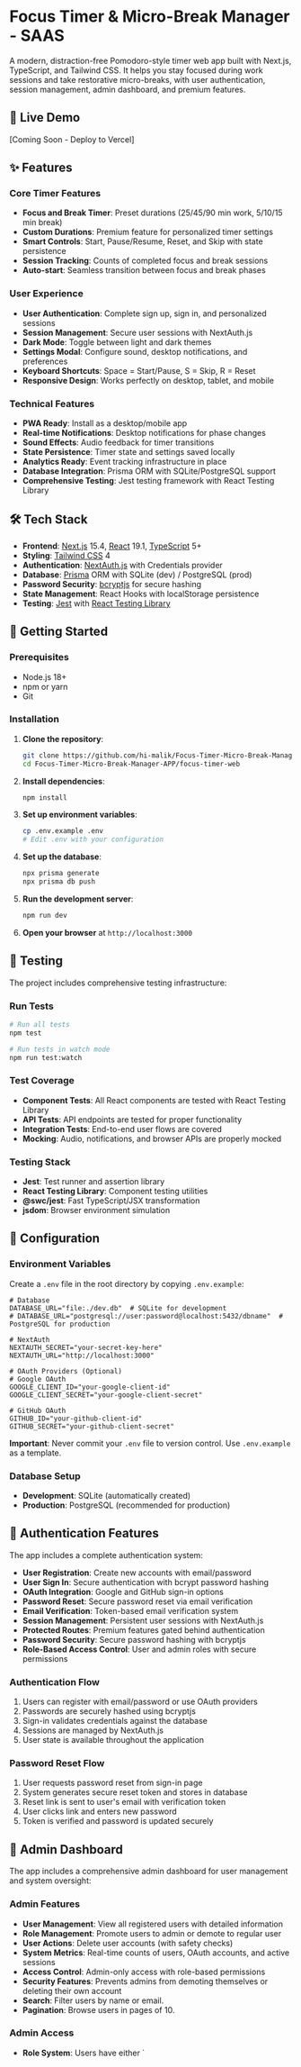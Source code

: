 # Focus Timer & Micro-Break Manager - SAAS

A modern, distraction-free Pomodoro-style timer web app built with Next.js, TypeScript, and Tailwind CSS. It helps you stay focused during work sessions and take restorative micro-breaks, with user authentication, session management, admin dashboard, and premium features.

## 🚀 Live Demo

[Coming Soon - Deploy to Vercel]

## ✨ Features

### Core Timer Features
- **Focus and Break Timer**: Preset durations (25/45/90 min work, 5/10/15 min break)
- **Custom Durations**: Premium feature for personalized timer settings
- **Smart Controls**: Start, Pause/Resume, Reset, and Skip with state persistence
- **Session Tracking**: Counts of completed focus and break sessions
- **Auto-start**: Seamless transition between focus and break phases

### User Experience
- **User Authentication**: Complete sign up, sign in, and personalized sessions
- **Session Management**: Secure user sessions with NextAuth.js
- **Dark Mode**: Toggle between light and dark themes
- **Settings Modal**: Configure sound, desktop notifications, and preferences
- **Keyboard Shortcuts**: Space = Start/Pause, S = Skip, R = Reset
- **Responsive Design**: Works perfectly on desktop, tablet, and mobile

### Technical Features
- **PWA Ready**: Install as a desktop/mobile app
- **Real-time Notifications**: Desktop notifications for phase changes
- **Sound Effects**: Audio feedback for timer transitions
- **State Persistence**: Timer state and settings saved locally
- **Analytics Ready**: Event tracking infrastructure in place
- **Database Integration**: Prisma ORM with SQLite/PostgreSQL support
- **Comprehensive Testing**: Jest testing framework with React Testing Library

## 🛠️ Tech Stack

- **Frontend**: [Next.js](https://nextjs.org/) 15.4, [React](https://reactjs.org/) 19.1, [TypeScript](https://www.typescriptlang.org/) 5+
- **Styling**: [Tailwind CSS](https://tailwindcss.com/) 4
- **Authentication**: [NextAuth.js](https://next-auth.js.org/) with Credentials provider
- **Database**: [Prisma](https://www.prisma.io/) ORM with SQLite (dev) / PostgreSQL (prod)
- **Password Security**: [bcryptjs](https://github.com/dcodeIO/bcrypt.js/) for secure hashing
- **State Management**: React Hooks with localStorage persistence
- **Testing**: [Jest](https://jestjs.io/) with [React Testing Library](https://testing-library.com/)

## 🚀 Getting Started

### Prerequisites
- Node.js 18+ 
- npm or yarn
- Git

### Installation

1. **Clone the repository**:
   ```bash
   git clone https://github.com/hi-malik/Focus-Timer-Micro-Break-Manager-APP.git
   cd Focus-Timer-Micro-Break-Manager-APP/focus-timer-web
   ```

2. **Install dependencies**:
   ```bash
   npm install
   ```

3. **Set up environment variables**:
   ```bash
   cp .env.example .env
   # Edit .env with your configuration
   ```

4. **Set up the database**:
   ```bash
   npx prisma generate
   npx prisma db push
   ```

5. **Run the development server**:
   ```bash
   npm run dev
   ```

6. **Open your browser** at `http://localhost:3000`

## 🧪 Testing

The project includes comprehensive testing infrastructure:

### Run Tests
```bash
# Run all tests
npm test

# Run tests in watch mode
npm run test:watch
```

### Test Coverage
- **Component Tests**: All React components are tested with React Testing Library
- **API Tests**: API endpoints are tested for proper functionality
- **Integration Tests**: End-to-end user flows are covered
- **Mocking**: Audio, notifications, and browser APIs are properly mocked

### Testing Stack
- **Jest**: Test runner and assertion library
- **React Testing Library**: Component testing utilities
- **@swc/jest**: Fast TypeScript/JSX transformation
- **jsdom**: Browser environment simulation

## 🔧 Configuration

### Environment Variables
Create a `.env` file in the root directory by copying `.env.example`:

```env
# Database
DATABASE_URL="file:./dev.db"  # SQLite for development
# DATABASE_URL="postgresql://user:password@localhost:5432/dbname"  # PostgreSQL for production

# NextAuth
NEXTAUTH_SECRET="your-secret-key-here"
NEXTAUTH_URL="http://localhost:3000"

# OAuth Providers (Optional)
# Google OAuth
GOOGLE_CLIENT_ID="your-google-client-id"
GOOGLE_CLIENT_SECRET="your-google-client-secret"

# GitHub OAuth
GITHUB_ID="your-github-client-id"
GITHUB_SECRET="your-github-client-secret"
```

**Important**: Never commit your `.env` file to version control. Use `.env.example` as a template.

### Database Setup
- **Development**: SQLite (automatically created)
- **Production**: PostgreSQL (recommended for production)

## 🔐 Authentication Features

The app includes a complete authentication system:

- **User Registration**: Create new accounts with email/password
- **User Sign In**: Secure authentication with bcrypt password hashing
- **OAuth Integration**: Google and GitHub sign-in options
- **Password Reset**: Secure password reset via email verification
- **Email Verification**: Token-based email verification system
- **Session Management**: Persistent user sessions with NextAuth.js
- **Protected Routes**: Premium features gated behind authentication
- **Password Security**: Secure password hashing with bcryptjs
- **Role-Based Access Control**: User and admin roles with secure permissions

### Authentication Flow
1. Users can register with email/password or use OAuth providers
2. Passwords are securely hashed using bcryptjs
3. Sign-in validates credentials against the database
4. Sessions are managed by NextAuth.js
5. User state is available throughout the application

### Password Reset Flow
1. User requests password reset from sign-in page
2. System generates secure reset token and stores in database
3. Reset link is sent to user's email with verification token
4. User clicks link and enters new password
5. Token is verified and password is updated securely

## 👑 Admin Dashboard

The app includes a comprehensive admin dashboard for user management and system oversight:

### Admin Features
- **User Management**: View all registered users with detailed information
- **Role Management**: Promote users to admin or demote to regular user
- **User Actions**: Delete user accounts (with safety checks)
- **System Metrics**: Real-time counts of users, OAuth accounts, and active sessions
- **Access Control**: Admin-only access with role-based permissions
- **Security Features**: Prevents admins from demoting themselves or deleting their own account
- **Search**: Filter users by name or email.
- **Pagination**: Browse users in pages of 10.

### Admin Access
- **Role System**: Users have either `